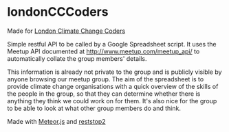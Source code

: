 londonCCCoders
==============

Made for [London Climate Change Coders](http://www.meetup.com/London-Climate-Change-Coders/)

Simple restful API to be called by a Google Spreadsheet script. It uses the Meetup API documented at http://www.meetup.com/meetup_api/ to automatically collate the group members' details.

This information is already not private to the group and is publicly visible by anyone browsing our meetup group.  The aim of the spreadsheet is to provide climate change organisations with a quick overview of the skills of the people in the group, so that they can determine whether there is anything they think we could work on for them. It's also nice for the group to be able to look at what other group members do and think.

Made with [Meteor.js](http://www.meteor.com) and [reststop2](http://github.differential.io/reststop2/)
